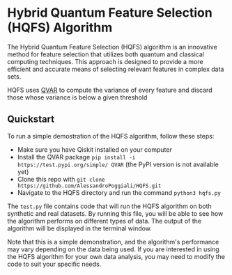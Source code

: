 # Hybrid Quantum Feature Selection (HQFS) Algorithm

The Hybrid Quantum Feature Selection (HQFS) algorithm is an innovative method for feature selection that utilizes both quantum and classical computing techniques. This approach is designed to provide a more efficient and accurate means of selecting relevant features in complex data sets.

HQFS uses [QVAR](https://github.com/AlessandroPoggiali/QVAR) to compute the variance of every feature and discard those whose variance is below a given threshold

## Quickstart

To run a simple demostration of the HQFS algorithm, follow these steps:
* Make sure you have Qiskit installed on your computer
* Install the QVAR package `pip install -i https://test.pypi.org/simple/ QVAR` (the PyPI version is not available yet)
* Clone this repo with `git clone https://github.com/AlessandroPoggiali/HQFS.git`
* Navigate to the HQFS directory and run the command `python3 hqfs.py`

The `test.py` file contains code that will run the HQFS algorithm on both synthetic and real datasets. By running this file, you will be able to see how the algorithm performs on different types of data. The output of the algorithm will be displayed in the terminal window.

Note that this is a simple demonstration, and the algorithm's performance may vary depending on the data being used. If you are interested in using the HQFS algorithm for your own data analysis, you may need to modify the code to suit your specific needs.

